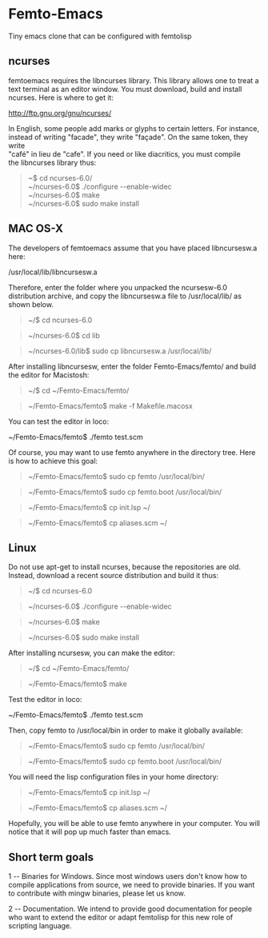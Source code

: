 # Femto-Emacs
Tiny emacs clone that can be configured with femtolisp 

## ncurses
femtoemacs requires the libncurses library. This library allows one to treat
a text terminal as an editor window. You must download, build and install 
ncurses.  Here is where to get it:                                                    
                                                                            
http://ftp.gnu.org/gnu/ncurses/                                             
                                                                            
                                                  
In English, some people add marks or glyphs to certain letters. For instance,                                    
instead of writing "facade", they write "façade". On the same token, they write                                     
"café" in lieu de "cafe". If you need or like diacritics, you must compile                                        
the libncurses library thus:                                                

> ~$ cd ncurses-6.0/                                                                            
> ~/ncurses-6.0$ ./configure --enable-widec                                                  
> ~/ncurses-6.0$ make                                                                        
> ~/ncurses-6.0$ sudo make install  

## MAC OS-X
The developers of femtoemacs assume that you have placed libncursesw.a here:

/usr/local/lib/libncursesw.a 
            
Therefore, enter the folder where you unpacked the ncursesw-6.0 distribution
archive, and copy the libncursesw.a file to /usr/local/lib/ as shown below.

> ~/$ cd ncurses-6.0

> ~/ncurses-6.0$ cd lib

> ~/ncurses-6.0/lib$ sudo cp libncursesw.a /usr/local/lib/

After installing libncursesw, enter the folder Femto-Emacs/femto/ and build
the editor for Macistosh:

> ~/$ cd ~/Femto-Emacs/femto/

> ~/Femto-Emacs/femto$ make -f Makefile.macosx

You can test the editor in loco:

~/Femto-Emacs/femto$ ./femto test.scm

Of course, you may want to use femto anywhere in the directory tree.
Here is how to achieve this goal:

> ~/Femto-Emacs/femto$ sudo cp femto /usr/local/bin/

> ~/Femto-Emacs/femto$ sudo cp femto.boot /usr/local/bin/

> ~/Femto-Emacs/femto$ cp init.lsp ~/

> ~/Femto-Emacs/femto$ cp aliases.scm ~/


## Linux

Do not use apt-get to install ncurses, because the repositories are old.
Instead, download a recent source distribution and build it thus:

> ~/$ cd ncurses-6.0

> ~/ncurses-6.0$ ./configure --enable-widec                                                  

> ~/ncurses-6.0$ make                                                                        

> ~/ncurses-6.0$ sudo make install

After installing ncursesw, you can make the editor:

> ~/$ cd ~/Femto-Emacs/femto/

> ~/Femto-Emacs/femto$ make

Test the editor in loco:

~/Femto-Emacs/femto$ ./femto test.scm

Then, copy femto to /usr/local/bin in order to make it globally available:

> ~/Femto-Emacs/femto$ sudo cp femto /usr/local/bin/

> ~/Femto-Emacs/femto$ sudo cp femto.boot /usr/local/bin/

You will need the lisp configuration files in your home directory:

> ~/Femto-Emacs/femto$ cp init.lsp ~/

> ~/Femto-Emacs/femto$ cp aliases.scm ~/

Hopefully, you will be able to use femto anywhere in your computer.
You will notice that it will pop up much faster than emacs.

## Short term goals

1 -- Binaries for Windows. Since most windows users don't know how to
     compile applications from source, we need to provide binaries.
     If you want to contribute with mingw binaries, please let us know.

2 -- Documentation. We intend to provide good documentation for people
     who want to extend the editor or adapt femtolisp for this new role
     of scripting language.
     
  

